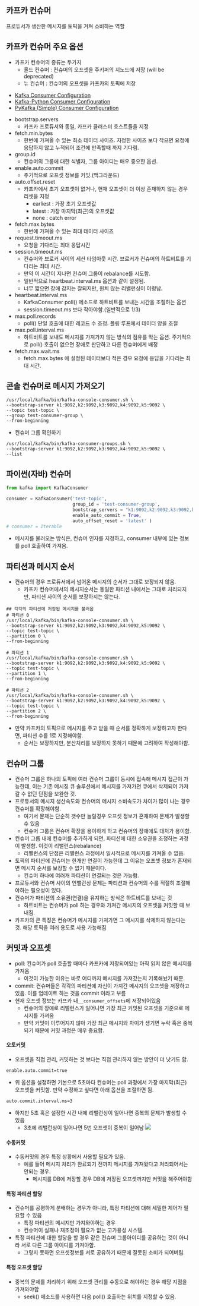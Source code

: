 카프카 컨슈머
---
프로듀서가 생산한 메시지를 토픽을 거쳐 소비하는 역할

카프카 컨슈머 주요 옵션
---
- 카프카 컨슈머의 종류는 두가지
    - 올드 컨슈머 : 컨슈머의 오프셋을 주키퍼의 지노드에 저장 (will be deprecated)
    - 뉴 컨슈머 : 컨슈머의 오프셋을 카프카의 토픽에 저장

* [Kafka Consumer Configuration](https://kafka.apache.org/documentation/#consumerconfigs)
* [Kafka-Python Consumer Configuration](https://kafka-python.readthedocs.io/en/latest/apidoc/KafkaConsumer.html)
* [PyKafka (Simple) Consumer Configuration](https://pykafka.readthedocs.io/en/2.3.0/api/simpleconsumer.html)

- bootstrap.servers
    - 카프카 프로듀서와 동일, 카프카 클러스터 호스트들을 지정 
- fetch.min.bytes 
    - 한번에 가져올 수 있는 최소 데이터 사이즈. 지정한 사이즈 보다 작으면 요청에 응답하지 않고 누적되어 조건에 만족할때 까지 기다림.
- group.id
    - 컨슈머의 그룹에 대한 식별자, 그룹 아이디는 매우 중요한 옵션.
- enable.auto.commit 
    - 주기적으로 오프셋 정보를 커밋.(백그라운드)
- auto.offset.reset 
    - 카프카에서 초기 오프셋이 없거나, 현재 오프셋이 더 이상 존재하지 않는 경우 리셋을 지정
        - earliest : 가장 초기 오프셋값
        - latest : 가장 마지막(최근)의 오프셋값
        - none : catch error
- fetch.max.bytes
    - 한번에 가져올 수 있는 최대 데이터 사이즈
- request.timeout.ms   
    - 요청을 기다리는 최대 응답시간
- session.timeout.ms
    - 컨슈머와 브로커 사이의 세션 타임아웃 시간. 브로커가 컨슈머의 하트비트를 기다리는 최대 시간.
    - 만약 이 시간이 지나면 컨슈머 그룹이 rebalance를 시도함.
    - 일반적으로 heartbeat.interval.ms 옵션과 같이 설정됨. 
    - 너무 짧으면 장애 감지는 잘되지만, 원치 않는 리밸런싱이 이렁남. 
- heartbeat.interval.ms 
    - KafkaConsumer poll() 메소드로 하트비트를 보내는 시간을 조절하는 옵션
    - session.timeout.ms 보다 작아야함.(일반적으로 1/3)
- max.poll.records 
    - poll() 단일 호출에 대한 레코드 수 조정. 폴링 루프에서 데이터 양을 조절
- max.poll.interval.ms 
    - 하트비트를 보내도 메시지를 가져가지 않는 방식의 점유를 막는 옵션. 주기적으로 poll() 호출이 없으면 장애로 판단하고 다른 컨슈머에게 배정
- fetch.max.wait.ms     
    - fetch.max.bytes 에 설정된 데이터보다 적은 경우 요청에 응답을 기다리는 최대 시간. 

콘솔 컨슈머로 메시지 가져오기
---

```shell script
/usr/local/kafka/bin/kafka-console-consumer.sh \
--bootstrap-server k1:9092,k2:9092,k3:9092,k4:9092,k5:9092 \
--topic test-topic \
--group test-consumer-group \
--from-beginning 
```
- 컨슈머 그룹 확인하기
```shell script
/usr/local/kafka/bin/kafka-consumer-groups.sh \
--bootstrap-server k1:9092,k2:9092,k3:9092,k4:9092,k5:9092 \
--list 
```

파이썬(자바) 컨슈머
---
```python
from kafka import KafkaConsumer

consumer = KafkaConsumer('test-topic',
                         group_id = 'test-consumer-group',
                         bootstrap_servers = "k1:9092,k2:9092,k3:9092,k4:9092,k5:9092",
                         enable_auto_commit = True, 
                         auto_offset_reset = 'latest' )
# consumer = Iterable
```
- 메시지를 불러오는 방식은, 컨슈머 인자를 지정하고, consumer 내부에 있는 정보를 poll 호출하여 가져옴.

파티션과 메시지 순서
---
- 컨슈머의 경우 프로듀서에서 넘어온 메시지의 순서가 그대로 보장되지 않음.
    - 카프카 컨슈머에서의 메시지순서는 동일한 파티션 내에서는 그대로 처리되지만, 파티션 사이의 순서를 보장하지는 않는다. 
```shell script
## 각각의 파티션에 저장된 메시지를 불러옴
# 파티션 0
/usr/local/kafka/bin/kafka-console-consumer.sh \
--bootstrap-server k1:9092,k2:9092,k3:9092,k4:9092,k5:9092 \
--topic test-topic \
--partition 0 \
--from-beginning

# 파티션 1
/usr/local/kafka/bin/kafka-console-consumer.sh \
--bootstrap-server k1:9092,k2:9092,k3:9092,k4:9092,k5:9092 \
--topic test-topic \
--partition 1 \
--from-beginning

# 파티션 2
/usr/local/kafka/bin/kafka-console-consumer.sh \
--bootstrap-server k1:9092,k2:9092,k3:9092,k4:9092,k5:9092 \
--topic test-topic \
--partition 2 \
--from-beginning
```
- 만약 카프카의 토픽으로 메시지를 주고 받을 때 순서를 정확하게 보장하고자 한다면, 파티션 수를 1로 지정해야함.
    - 순서는 보장하지만, 분산처리를 보장하지 못하기 때문에 고려하여 작성해야함.
    
컨슈머 그룹
---
* 컨슈머 그룹은 하나의 토픽에 여러 컨슈머 그룹이 동시에 접속해 메시지 접근이 가능한데, 이는 기존 메시징 큐 솔루션에서 메시지를 가져가면 큐에서 삭제되어 가져갈 수 없던 단점을 보완한 것.
* 프로듀서의 메시지 생산속도와 컨슈머의 메시지 소비속도가 차이가 많이 나는 경우 컨슈머를 확장해야함.
    - 여기서 문제는 단순히 갯수만 늘릴경우 오프셋 정보가 혼재하여 문제가 발생할 수 있음
    - 컨슈머 그룹은 컨슈머 확장을 용이하게 하고 컨슈머의 장애에도 대처가 용이함. 
* 컨슈머 그룹 내에 컨슈머를 추가하게 되면, 파티션에 대한 소유권을 조정하는 과정이 발생함. 이것이 리밸런스(rebalance)
    - 리밸런스의 단점은 리밸런스 과정에서 일시적으로 메시지를 가져올 수 없음. 
* 토픽의 파티션에 컨슈머는 한개만 연결이 가능한데 그 이유는 오프셋 정보가 혼재되면 메시지 순서를 보장할 수 없기 때문이다.
    - 컨슈머 하나에 여러개 파티션이 연결되는 것은 가능함.
* 프로듀서와 컨슈머 사이의 언밸런싱 문제는 파티션과 컨슈머의 수를 적절히 조절해야하는 필요성이 있다.
* 컨슈머가 파티션의 소유권(연결)을 유지하는 방식은 하트비트를 보내는 것
    - 하트비트는 컨슈머가 poll 하는 경우와 가져간 메시지의 오프셋을 커밋할 때 보내짐.
* 카프카의 큰 특징은 컨슈머가 메시지를 가져가면 그 메시지를 삭제하지 않는다는 것. 해당 토픽을 여러 용도로 사용 가능해짐

커밋과 오프셋
---
- poll: 컨슈머가 poll 호출할 때마다 카프카에 저장되어있는 아직 읽지 않은 메시지를 가져옴
    - 이것이 가능한 이유는 바로 어디까지 메시지를 가져갔는지 기록해놨기 때문.
- commit: 컨슈머들은 각각의 파티션에 자신이 가져간 메시지의 오프셋을 저장하고 있음. 이를 업데이트 하는 것을 commit 이라고 부름
- 현재 오프셋 정보는 카프카 내`__consumer_offsets`에 저장되어있음
    - 컨슈머의 장애로 리밸런스가 일어나면 가장 최근 커밋된 오프셋을 기준으로 메시지를 가져옴
    - 만약 커밋이 이루어지지 않아 가장 최근 메시지와 차이가 생기면 누락 혹은 중복 되기 때문에 커밋 과정은 매우 중요함.
    
#### 오토커밋
* 오프셋을 직접 관리, 커밋하는 것 보다는 직접 관리하지 않는 방안이 더 낫기도 함.
```shell script
enable.auto.commit=true
```
* 위 옵션을 설정하면 기본으로 5초마다 컨슈머는 poll 과정에서 가장 마지막(최근) 오프셋을 커밋함. 만약 수정하고 싶다면 아래 옵션을 조절하면 됨.
```shell script
auto.commit.interval.ms=3
``` 
* 하지만 5초 혹은 설정한 시간 내에 리밸런싱이 일어나면 중복의 문제가 발생할 수 있음
    - 3초에 리밸런싱이 일어나면 5번 오프셋이 중복이 일어남
![](commit.jpg)

#### 수동커밋
* 수동커밋의 경우 특정 상황에서 사용할 필요가 있음.
    - 예를 들어 메시지 처리가 완료되기 전까지 메시지를 가져왔다고 처리되어서는 안되는 경우.
        - 메시지를 DB에 저장할 경우 DB에 저장된 오프셋까지만 커밋을 해주어야함

#### 특정 파티션 할당
* 컨슈머를 공평하게 분배하는 경우가 아니라, 특정 파티션에 대해 세밀한 제어가 필요할 수 있음
    - 특정 파티션의 메시지만 가져와야하는 경우
    - 컨슈머이 실패나 재조정이 필요가 없는 고가용성 시스템. 
* 특정 파티션에 대한 할당을 할 경우 같은 컨슈머 그룹아이디를 공유하는 것이 아니라 서로 다른 그룹 아이디를 가져야함. 
    - 그렇지 못하면 오프셋정보를 서로 공유하기 때문에 잘못된 소비가 되어버림.
    
#### 특정 오프셋 할당
* 중복의 문제를 처리하기 위해 오프셋 관리를 수동으로 해야하는 경우 해당 지점을 가져와야함
    - seek() 메소드를 사용하면 다음 poll() 호출하는 위치를 지정할 수 있음.



